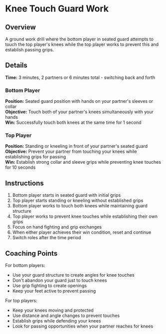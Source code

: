# Knee Touch Guard Work

## Overview
A ground work drill where the bottom player in seated guard attempts to touch the top player's knees while the top player works to prevent this and establish passing grips.

## Details
**Time:** 3 minutes, 2 partners or 6 minutes total - switching back and forth  

### Bottom Player
**Position:** Seated guard position with hands on your partner's sleeves or collar  
**Objective:** Touch both of your partner's knees simultaneously with your hands  
**Win:** Successfully touch both knees at the same time for 1 second  

### Top Player
**Position:** Standing or kneeling in front of your partner's seated guard  
**Objective:** Prevent your partner from touching your knees while establishing grips for passing  
**Win:** Establish strong collar and sleeve grips while preventing knee touches for 10 seconds  

## Instructions
1. Bottom player starts in seated guard with initial grips
2. Top player starts standing or kneeling without established grips
3. Bottom player works to touch both knees while maintaining guard structure
4. Top player works to prevent knee touches while establishing their own grips
5. Focus on hand fighting and grip exchanges
6. When either player achieves their win condition, reset and continue
7. Switch roles after the time period

## Coaching Points
For bottom players:
- Use your guard structure to create angles for knee touches
- Don't abandon your guard just to touch knees
- Use grip fighting to create openings
- Keep your feet active to prevent passing

For top players:
- Keep your knees moving and protected
- Use distance and angle changes to prevent touches
- Establish grips while defending your knees
- Look for passing opportunities when your partner reaches for knees